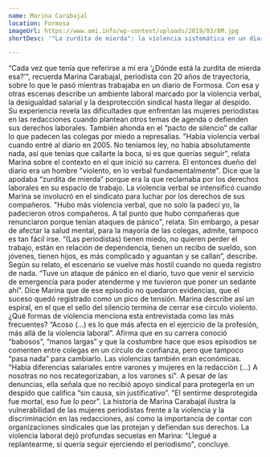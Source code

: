 ```yaml
---
name: Marina Carabajal
location: Formosa
imageUrl: https://www.ami.info/wp-content/uploads/2019/03/8M.jpg
shortDesc: '"La zurdita de mierda": la violencia sistemática en un diario de Formosa'

---
```




“Cada vez que tenía que referirse a mí era ‘¿Dónde está la zurdita de mierda esa?’", recuerda Marina Carabajal, periodista con 20 años de trayectoria, sobre lo que le pasó mientras trabajaba  en un diario de Formosa. Con esa y otras escenas describe un ambiente laboral marcado por la violencia verbal, la desigualdad salarial y la desprotección sindical hasta llegar al despido. Su experiencia revela las dificultades que enfrentan las mujeres  periodistas en las redacciones cuando plantean otros temas de agenda o defienden sus derechos laborales. También ahonda en el “pacto de silencio” de callar lo que padecen las colegas por miedo a represalias.
"Había violencia verbal cuando entré al diario en 2005. No teníamos ley, no había absolutamente nada, así que tenías que callarte la boca, si es que querías seguir", relata Marina sobre el contexto en el que inició su carrera. El entonces dueño del diario era un hombre "violento, en lo verbal fundamentalmente". Dice que la apodaba “zurdita de mierda” porque era la que reclamaba por los derechos laborales en su espacio de trabajo. 
La violencia verbal se intensificó cuando Marina se involucró en el sindicato para luchar por los derechos de sus compañeros. "Hubo más violencia verbal, que no solo la padecí yo, la padecieron otros compañeros. A tal punto que hubo compañeras que renunciaron porque tenían ataques de pánico", relata.
Sin embargo,  a pesar de afectar la salud mental, para la mayoría de las colegas, admite,  tampoco es tan fácil irse. “(Las periodistas) tienen miedo, no quieren perder el trabajo, están en relación de dependencia, tienen un recibo de sueldo, son jóvenes, tienen hijos, es más complicado y aguantan y se callan”, describe. 
Según su relato, el escenario se vuelve más hostil cuando no queda registro de nada. “Tuve un ataque de pánico en el diario, tuvo que venir el servicio de emergencia para poder atenderme y me tuvieron que poner un sedante ahí”. Dice Marina que de ese episodio no quedaron evidencias, que el suceso quedó registrado como un pico de tensión. Marina describe así un espiral, en el que el sello del silencio termina de cerrar ese círculo violento.  
¿Qué formas de violencia menciona esta entrevistada como las más frecuentes? “Acoso (...) es lo que más afecta en el ejercicio de la profesión, más allá de la violencia laboral”. Afirma que en su carrera conoció “babosos”, “manos largas” y que la costumbre hace que esos episodios se comenten entre colegas en un círculo de confianza, pero que tampoco “pasa nada” para cambiarlo.
Las violencias también eran económicas. "Había diferencias salariales entre varones y mujeres en la redacción (...) A nosotras no nos recategorizaban, a los varones sí".
A pesar de las denuncias, ella señala que no recibió apoyo sindical para protegerla en un despido que califica “sin causa, sin justificativo”. "El sentirme desprotegida fue mortal, eso fue lo peor".
La historia de Marina Carabajal ilustra la vulnerabilidad de las mujeres periodistas frente a la violencia y la discriminación en las redacciones, así como la importancia de contar con organizaciones sindicales que las protejan y defiendan sus derechos. La violencia laboral dejó profundas secuelas en Marina: "Llegué a replantearme, si quería seguir ejerciendo el periodismo", concluye. 


